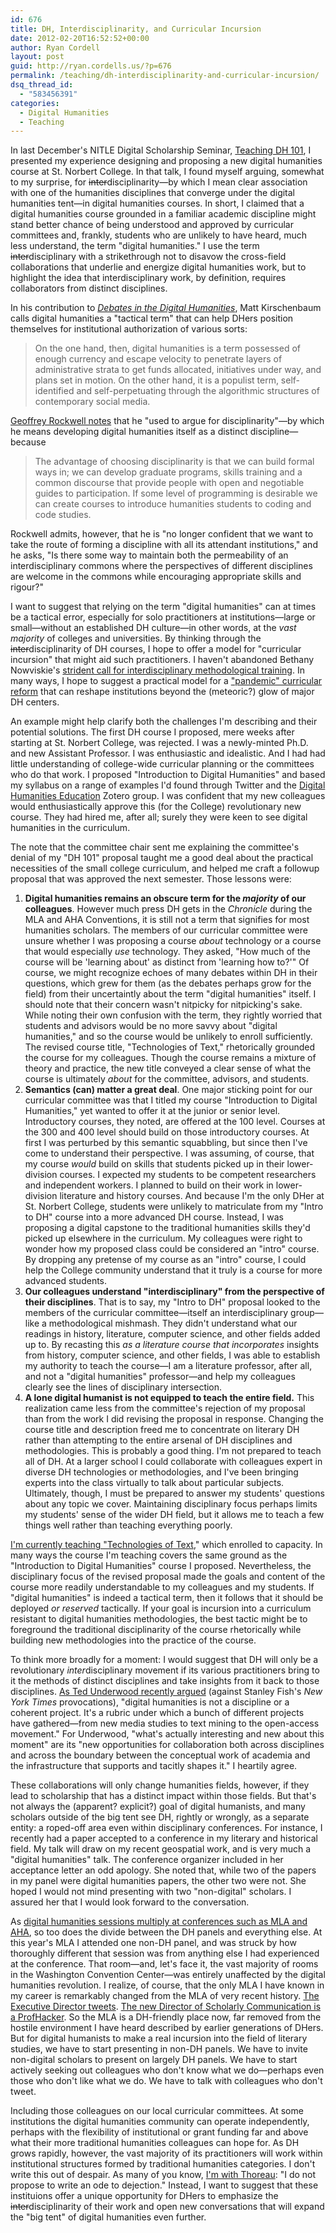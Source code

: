 ```yaml
---
id: 676
title: DH, Interdisciplinarity, and Curricular Incursion
date: 2012-02-20T16:52:52+00:00
author: Ryan Cordell
layout: post
guid: http://ryan.cordells.us/?p=676
permalink: /teaching/dh-interdisciplinarity-and-curricular-incursion/
dsq_thread_id:
  - "583456391"
categories:
  - Digital Humanities
  - Teaching
---
```

<p>In last December's NITLE Digital Scholarship Seminar, <a href="http://www.nitle.org/live/events/129-teaching-dh-101-introduction-to-the-digital">Teaching DH 101</a>, I presented my experience designing and proposing a new digital humanities course at St. Norbert College. In that talk, I found myself arguing, somewhat to my surprise, for <del>inter</del>disciplinarity&mdash;by which I mean clear association with one of the humanities disciplines that converge under the digital humanities tent&mdash;in digital humanities courses. In short, I claimed that a digital humanities course grounded in a familiar academic discipline might stand better chance of being understood and approved by curricular committees and, frankly, students who are unlikely to have heard, much less understand, the term "digital humanities." I use the term <del>inter</del>disciplinary with a strikethrough not to disavow the cross-field collaborations that underlie and energize digital humanities work, but to highlight the idea that interdisciplinary work, by definition, requires collaborators from distinct disciplines.</p> 

<!--more-->


<p>In his contribution to <a href="http://www.upress.umn.edu/book-division/books/debates-in-the-digital-humanities"><em>Debates in the Digital Humanities</em></a>, Matt Kirschenbaum calls digital humanities a "tactical term" that can help DHers position themselves for institutional authorization of various sorts:
<blockquote>On the one hand, then, digital humanities is a term possessed of enough currency and escape velocity to penetrate layers of administrative strata to get funds allocated, initiatives under way, and plans set in motion. On the other hand, it is a populist term, self-identified and self-perpetuating through the algorithmic structures of contemporary social media.</blockquote>
<a href="http://www.philosophi.ca/pmwiki.php/Main/InclusionInTheDigitalHumanities">Geoffrey Rockwell notes</a> that he "used to argue for disciplinarity"&mdash;by which he means developing digital humanities itself as a distinct discipline&mdash;because 
<blockquote>The advantage of choosing disciplinarity is that we can build formal ways in; we can develop graduate programs, skills training and a common discourse that provide people with open and negotiable guides to participation. If some level of programming is desirable we can create courses to introduce humanities students to coding and code studies.</blockquote>
Rockwell admits, however, that he is "no longer confident that we want to take the route of forming a discipline with all its attendant institutions," and he asks, "Is there some way to maintain both the permeability of an interdisciplinary commons where the perspectives of different disciplines are welcome in the commons while encouraging appropriate skills and rigour?"</p>
<p>I want to suggest that relying on the term "digital humanities" can at times be a tactical error, especially for solo practitioners at institutions&mdash;large or small&mdash;without an established DH culture&mdash;in other words, at the <em>vast majority</em> of colleges and universities. By thinking through the <del>inter</del>disciplinarity of DH courses, I hope to offer a model for "curricular incursion" that might aid such practitioners. I haven't abandoned Bethany Nowviskie's <a href="http://nowviskie.org/2011/it-starts-on-day-one/">strident call for interdisciplinary methodological training</a>. In many ways, I hope to suggest a practical model for a <a href="http://ryan.cordells.us/blog/2011/11/14/day-1-minus-730/">"pandemic" curricular reform</a> that can reshape institutions beyond the (meteoric?) glow of major DH centers.</p>
<p>An example might help clarify both the challenges I'm describing and their potential solutions. The first DH  course I proposed, mere weeks after starting at St. Norbert College, was rejected. I was a newly-minted Ph.D. and new Assistant Professor. I was enthusiastic and idealistic. And I had had little understanding of college-wide curricular planning or the committees who do that work. I proposed "Introduction to Digital Humanities" and based my syllabus on a range of examples I'd found through Twitter and the <a href="http://www.zotero.org/groups/digital_humanities_education">Digital Humanities Education</a> Zotero group. I was confident that my new colleagues would enthusiastically approve this (for the College) revolutionary new course. They had hired me, after all; surely they were keen to see digital humanities in the curriculum.</p>
<p>The note that the committee chair sent me explaining the committee's denial of my "DH 101" proposal taught me a good deal about the practical necessities of the small college curriculum, and helped me craft a followup proposal that was approved the next semester. Those lessons were:
<ol>
<li><strong>Digital humanities remains an obscure term for the <em>majority</em> of our colleagues</strong>. However much press DH gets in the <em>Chronicle</em> during the MLA and AHA Conventions, it is still not a term that signifies for most humanities scholars. The members of our curricular committee were unsure whether I was proposing a course <em>about</em> technology or a course that would especially <em>use</em> technology. They asked, "How much of the course will be 'learning about' as distinct from 'learning how to?'" Of course, we might recognize echoes of many debates within DH in their questions, which grew for them (as the debates perhaps grow for the field) from their uncertaintly about the term "digital humanities" itself. I should note that their concern wasn't nitpicky for nitpicking's sake. While noting their own confusion with the term, they rightly worried that students and advisors would be no more savvy about "digital humanities," and so the course would be unlikely to enroll sufficiently. The revised course title, "Technologies of Text," rhetorically grounded the course for my colleagues. Though the course remains a mixture of theory and practice, the new title conveyed a clear sense of what the course is ultimately <em>about</em> for the committee, advisors, and students.</li> 
<li><strong>Semantics (can) matter a great deal</strong>. One major sticking point for our curricular committee was that I titled my course "Introduction to Digital Humanities," yet wanted to offer it at the junior or senior level. Introductory courses, they noted, are offered at the 100 level. Courses at the 300 and 400 level should build on those introductory courses. At first I was perturbed by this semantic squabbling, but since then I've come to understand their perspective. I was assuming, of course, that my course <em>would</em> build on skills that students picked up in their lower-division courses. I expected my students to be competent researchers and independent workers. I planned to build on their work in lower-division literature and history courses. And because I'm the only DHer at St. Norbert College, students were unlikely to matriculate from my "Intro to DH" course into a more advanced DH course. Instead, I was proposing a digital capstone to the traditional humanities skills they'd picked up elsewhere in the curriculum. My colleagues were right to wonder how my proposed class could be considered an "intro" course. By dropping any pretense of my course as an "intro" course, I could help the College community understand that it truly is a course for more advanced students.</li>
<li><strong>Our colleagues understand "interdisciplinary" from the perspective of their disciplines</strong>. That is to say, my "Intro to DH" proposal looked to the members of the curricular committee&mdash;itself an interdisciplinary group&mdash;like a methodological mishmash. They didn't understand what our readings in history, literature, computer science, and other fields added up to. By recasting this <em>as a literature course that incorporates</em> insights from history, computer science, and other fields, I was able to establish my authority to teach the course&mdash;I am a literature professor, after all, and not a "digital humanities" professor&mdash;and help my colleagues clearly see the lines of disciplinary intersection.</li>
<li><strong>A lone digital humanist is not equipped to teach the entire field.</strong> This realization came less from the committee's rejection of my proposal than from the work I did revising the proposal in response.  Changing the course title and description freed me to concentrate on literary DH rather than attempting to the entire arsenal of DH disciplines and methodologies. This is probably a good thing. I'm not prepared to teach all of DH. At a larger school I could collaborate with colleagues expert in diverse DH technologies or methodologies, and I've been bringing experts into the class virtually to talk about particular subjects. Ultimately, though, I must be prepared to answer my students' questions about any topic we cover. Maintaining disciplinary focus perhaps limits my students' sense of the wider DH field, but it allows me to teach a few things well rather than teaching everything poorly.</li>
</ol> 
<a href="http://ryan.cordells.us/s12tot/">I'm currently teaching "Technologies of Text</a>," which enrolled to capacity. In many ways the course I'm teaching covers the same ground as the "Introduction to Digital Humanities" course I proposed. Nevertheless, the disciplinary focus of the revised proposal made the goals and content of the course more readily understandable to my colleagues and my students. If "digital humanities" is indeed a tactical term, then it follows that it should be deployed <em>or reserved</em> tactically. If your goal is incursion into a curriculum resistant to digital humanities methodologies, the best tactic might be to foreground the traditional disciplinarity of the course rhetorically while building new methodologies into the practice of the course.</p>
<p>To think more broadly for a moment: I would suggest that DH will only be a revolutionary <em>inter</em>disciplinary movement if its various practitioners bring to it the methods of distinct disciplines and take insights from it back to those disciplines. <a href="http://tedunderwood.wordpress.com/2011/12/27/why-we-dont-actually-want-to-be-the-next-thing-in-literary-studies/">As Ted Underwood recently argued</a> (against Stanley Fish's <em>New York Times</em> provocations), "digital humanities is not a discipline or a coherent project. It's a rubric under which a bunch of different projects have gathered&mdash;from new media studies to text mining to the open-access movement." For Underwood, "what's actually interesting and new about this moment" are its "new opportunities for collaboration both across disciplines and across the boundary between the conceptual work of academia and the infrastructure that supports and tacitly shapes it." I heartily agree.</p> 
<p>These collaborations will only change humanities fields, however, if they lead to scholarship that has a distinct impact within those fields. But that's not always the (apparent? explicit?) goal of digital humanists, and many scholars outside of the big tent see DH, rightly or wrongly, as a separate entity: a roped-off area even within disciplinary conferences. For instance, I recently had a paper accepted to a conference in my literary and historical field. My talk will draw on my recent geospatial work, and is very much a "digital humanities" talk. The conference organizer included in her acceptance letter an odd apology. She noted that, while two of the papers in my panel were digital humanities papers, the other two were not. She hoped I would not mind presenting with two "non-digital" scholars. I assured her that I would look forward to the conversation.</p>
<p>As <a href="http://digitalhumanitiesnow.org/2011/12/editors-choice-digital-humanities-at-the-mla-and-aha-meetings/">digital humanities sessions multiply at conferences such as MLA and AHA</a>, so too does the divide between the DH panels and everything else. At this year's MLA I attended one non-DH panel, and was struck by how thoroughly different that session was from anything else I had experienced at the conference. That room&mdash;and, let's face it, the vast majority of rooms in the Washington Convention Center&mdash;was entirely unaffected by the digital humanities revolution. I realize, of course, that the only MLA I have known in my career is remarkably changed from the MLA of very recent history. <a href="https://twitter.com/#!/rgfeal">The Executive Director tweets</a>. <a href="https://twitter.com/#!/kfitz">The new Director of Scholarly Communication is a ProfHacker</a>. So the MLA is a DH-friendly place now, far removed from the hostile environment I have heard described by earlier generations of DHers. But for digital humanists to make a real incursion into the field of literary studies, we have to start presenting in non-DH panels. We have to invite non-digital scholars to present on largely DH panels. We have to start actively seeking out colleagues who don't know what we do&mdash;perhaps even those who don't like what we do. We have to talk with colleagues who don't tweet.</p>
<p>Including those colleagues on our local curricular committees. At some institutions the digital humanities community can operate independently, perhaps with the flexibility of institutional or grant funding far and above what their more traditional humanities colleagues can hope for. As DH grows rapidly, however, the vast majority of its practitioners will work within institutional structures formed by traditional humanities categories. I don't write this out of despair. As many of you know, <a href="http://ryan.cordells.us/blog/2011/06/11/hacking-walden-pond/">I'm with Thoreau</a>: "I do not propose to write an ode to dejection." Instead, I want to suggest that these instituions offer a unique opportunity for DHers to emphasize the <del>inter</del>disciplinarity of their work and open new conversations that will expand the "big tent" of digital humanities even further.</p>